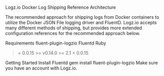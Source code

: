Logz.io Docker Log Shipping Reference Architecture

The recommended approach for shipping logs from Docker containers to utilize the Docker JSON File logging driver and FluentD. Logz.io accepts many different methods of shipping, but provides more extended configuration references for the recommended approach below.

Requirements
fluent-plugin-logzio	Fluentd	Ruby
>= 0.0.15	>= v0.14.0	>= 2.1
< 0.0.15

Getting Started
Install Fluentd
gem install fluent-plugin-logzio
Make sure you have an account with Logz.io.
